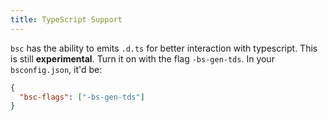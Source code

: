 ```yaml
---
title: TypeScript Support
---
```


`bsc` has the ability to emits `.d.ts` for better interaction with typescript. This is still **experimental**. Turn it on with the flag `-bs-gen-tds`. In your `bsconfig.json`, it'd be:

```json
{
  "bsc-flags": ["-bs-gen-tds"]
}
```

<!-- TODO document flow support -->
